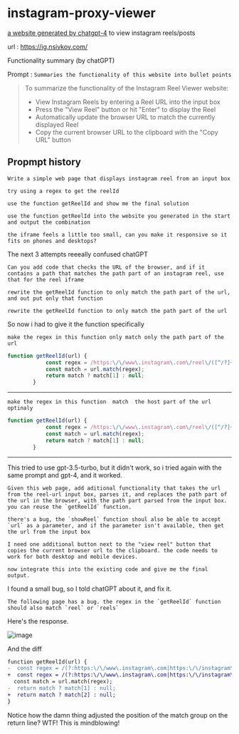 # instagram-proxy-viewer
[a website generated by chatgpt-4](https://ig.nsivkov.com/) to view instagram reels/posts 

url : https://ig.nsivkov.com/

Functionality summary (by chatGPT)

Prompt : `Summaries the functionality of this website into bullet points `
> To summarize the functionality of the Instagram Reel Viewer website:
> 
> - View Instagram Reels by entering a Reel URL into the input box
> - Press the "View Reel" button or hit "Enter" to display the Reel
> - Automatically update the browser URL to match the currently displayed Reel
> - Copy the current browser URL to the clipboard with the "Copy URL" button


## Propmpt history

```
Write a simple web page that displays instagram reel from an input box 
```

```
try using a regex to get the reelId
```

```
use the function getReelId and show me the final solution
```

```
use the function getReelId into the website you generated in the start and output the combination
```

```
the iframe feels a little too small, can you make it responsive so it fits on phones and desktops?
```

The next 3 attempts reeeally confused chatGPT
```
Can you add code that checks the URL of the browser, and if it contains a path that matches the path part of an instagram reel, use that for the reel iframe
```

```
rewrite the getReelId function to only match the path part of the url, and out put only that function
```

```
rewrite the getReelId function to only match the path part of the url
```

So now i had to give it the function specifically

```
make the regex in this function only match only the path part of the url
```
```javascript
function getReelId(url) {
            const regex = /https:\/\/www\.instagram\.com\/reel\/([^/?]+)\/?/;
            const match = url.match(regex);
            return match ? match[1] : null;
        }
```
---
```
make the regex in this function  match  the host part of the url optinaly
```

```javascript
function getReelId(url) {
            const regex = /https:\/\/www\.instagram\.com\/reel\/([^/?]+)\/?/;
            const match = url.match(regex);
            return match ? match[1] : null;
        }
```
---
This tried to use gpt-3.5-turbo, but it didn't work, so i tried again with the same prompt and gpt-4, and it worked.
```
Given this web page, add aditional functionality that takes the url from the reel-url input box, parses it, and replaces the path part of the url in the browser, with the path part parsed from the input box. you can reuse the `getReelId` function.
```

```
there's a bug, the `showReel` function shoul also be able to accept `url` as a parameter, and if the parameter isn't available, then get the url from the input box
```

```
I need one additional button next to the "view reel" button that copies the current browser url to the clipboard. the code needs to work for both desktop and mobile devices.
```

```
now integrate this into the existing code and give me the final output.
```

I found a small bug, so I told chatGPT about it, and fix it. 
```
The following page has a bug. the regex in the `getReelId` function should also match `reel` or `reels`
```
Here's the response. 

![image](https://user-images.githubusercontent.com/116631257/227726939-6f57ab48-e905-4b86-9676-d134609bf13c.png)

And the diff

```diff
function getReelId(url) {
-  const regex = /(?:https:\/\/www\.instagram\.com|https:\/\/instagram\.com)?\/reel\/([^/?]+)\/?/;
+  const regex = /(?:https:\/\/www\.instagram\.com|https:\/\/instagram\.com)?\/reel(s)?\/([^/?]+)\/?/;
  const match = url.match(regex);
-  return match ? match[1] : null;
+  return match ? match[2] : null;
}
```

Notice how the damn thing adjusted the position of the match group on the return line? 
WTF! 
This is mindblowing!


